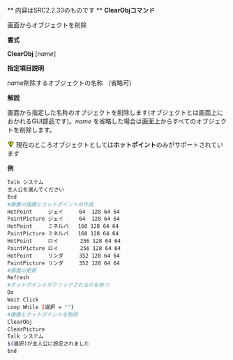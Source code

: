 ** 内容はSRC2.2.33のものです **
**ClearObjコマンド**

画面からオブジェクトを削除

**書式**

**ClearObj** [*name*]

**指定項目説明**

*name*削除するオブジェクトの名称 （省略可）

**解説**

画面から指定した名称のオブジェクトを削除します(オブジェクトとは画面上におかれるGUI部品です)。*name* を省略した場合は画面上からすべてのオブジェクトを削除します。

![](../images/bm0.gif) 現在のところオブジェクトとしては**ホットポイント**のみがサポートされています

**例**
```sh
Talk システム
主人公を選んでください
End
#画像の描画とホットポイントの作成
HotPoint     ジェイ     64  128 64 64
PaintPicture ジェイ     64  128 64 64
HotPoint     ミネルバ   160 128 64 64
PaintPicture ミネルバ   160 128 64 64
HotPoint     ロイ       256 128 64 64
PaintPicture ロイ       256 128 64 64
HotPoint     リンダ     352 128 64 64
PaintPicture リンダ     352 128 64 64
#画面の更新
Refresh
#ホットポイントがクリックされるのを待つ
Do
Wait Click
Loop While (選択 = "")
#画像とホットポイントを削除
ClearObj
ClearPicture
Talk システム
$(選択)が主人公に設定されました
End
```

